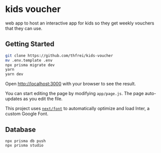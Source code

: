 # kids voucher

web app to host an interactive app for kids so they get weekly vouchers that they can use.

## Getting Started

```bash
git clone https://github.com/thfrei/kids-voucher
mv .env.template .env
npx prisma migrate dev
yarn
yarn dev
```

Open [http://localhost:3000](http://localhost:3000) with your browser to see the result.

You can start editing the page by modifying `app/page.js`. The page auto-updates as you edit the file.

This project uses [`next/font`](https://nextjs.org/docs/basic-features/font-optimization) to automatically optimize and load Inter, a custom Google Font.

## Database

```
npx prisma db push
npx prisma studio
```